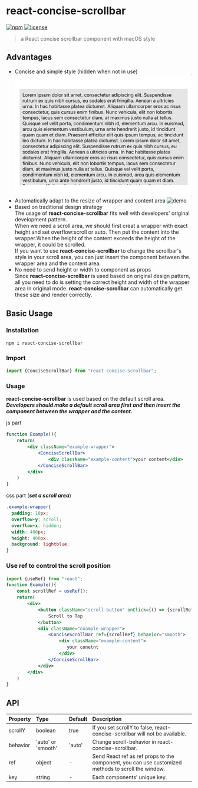 # react-concise-scrollbar
[![npm](https://img.shields.io/badge/npm-v0.1.0-orange)](https://www.npmjs.com/package/react-concise-scrollbar)
[![license](https://img.shields.io/badge/license-MIT-blue)]()
> a React concise scrollbar component with macOS style  

## Advantages
- Concise and simple style (hidden when not in use)  
  ![demo](./demo1.gif)
- Automatically adapt to the resize of wrapper and content area
  ![demo](./demo2.gif)
- Based on traditional design strategy  
    The usage of **react-concise-scrollbar** fits well with developers' original development pattern.  
    When we need a scroll area, we should first creat a wrapper with exact height and set overflow:scroll or auto.
    Then put the content into the wrapper.When the height of the content exceeds the height of the wrapper, it could be scrolled.  
    If you want to use **react-concise-scrollbar** to change the scrollbar's style in your scroll area, you can just insert the component between the wrapper area and the content area.
- No need to send height or width to component as props  
    Since **react-concise-scrollbar** is used based on original design pattern, all you need to do is setting the correct height and width of the wrapper area in original mode.
    **react-concise-scrollbar** can automatically get these size and render correctly.
## Basic Usage
### Installation
```
npm i react-concise-scrollbar
```
### Import
```jsx
import {ConciseScrollBar} from "react-concise-scrollbar";
```
### Usage
**react-concise-scrollbar** is used based on the default scroll area.  
***Developers should make a default scroll area first and then insert the component between the wrapper and the content.***

js part
```jsx
function Example(){
    return(
        <div className="example-wrapper">
            <ConciseScrollBar>
                <div className="example-content">your content</div>
            </ConciseScrollBar>
        </div>
    )
}
```
css part (***set a scroll area***)
```scss
.example-wrapper{
  padding: 10px;
  overflow-y: scroll;
  overflow-x: hidden;   
  width: 400px;
  height: 400px;       
  background: lightblue;
}
```
### Use ref to control the scroll position
```jsx
import {useRef} from "react";
function Example(){
    const scrollRef = useRef();
    return(
        <div>
            <button className="scroll-button" onClick={() => {scrollRef.current.scrollTo(0,0)}}>
                Scroll to Top
            </button>
            <div className="example-wrapper">
                <ConciseScrollBar ref={scrollRef} behavior="smooth">
                    <div className="example-content">
                       your conetnt
                    </div>
                </ConciseScrollBar>
            </div>
        </div>
    )
}
```
## API
| Property | Type | Default | Description |
| :--- | :--- | :--- | :--- |
| scrollY  | boolean | true | If you set scrollY to false, react-concise-scrollbar will not be available. |
| behavior | 'auto' or 'smooth' | 'auto' | Change scroll-behavior in react-concise-scrollbar. |
| ref      | object | - | Send React ref as ref props to the component, you can use customized methods to scroll the window. |
| key      | string | - | Each components' unique key. |



